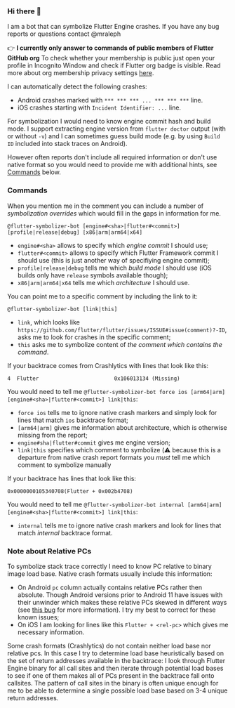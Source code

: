 ### Hi there 👋

I am a bot that can symbolize Flutter Engine crashes. If you have any bug reports or questions contact @mraleph

👉 **I currently only answer to commands of public members of Flutter GitHub org** To check whether your membership is public just open your profile in Incognito Window and check if Flutter org badge is visible. Read more about org membership privacy settings [here](https://docs.github.com/en/free-pro-team@latest/github/setting-up-and-managing-your-github-user-account/publicizing-or-hiding-organization-membership).

I can automatically detect the following crashes:

- Android crashes marked with `*** *** *** ... *** *** ***` line.
- iOS crashes starting with `Incident Identifier: ...` line.

For symbolization I would need to know engine commit hash and build mode. I support extracting engine version from `flutter doctor` output (with or without `-v`) and I can sometimes guess build mode (e.g. by using `Build ID` included into stack traces on Android).

However often reports don't include all required information or don't use native format so you would need to provide me with additional hints, see [Commands](#commands) below. 

### Commands

When you mention me in the comment you can include a number of _symbolization overrides_ which would fill in the gaps in information for me.

```
@flutter-symbolizer-bot [engine#<sha>|flutter#<commit>] [profile|release|debug] [x86|arm|arm64|x64]
```

- `engine#<sha>` allows to specify which _engine commit_ I should use;
- `flutter#<commit>` allows to specify which Flutter Framework commit I should use (this is just another way of specifiying engine commit);
- `profile|release|debug` tells me which _build mode_ I should use (iOS builds only have `release` symbols available though);
- `x86|arm|arm64|x64` tells me which _architecture_ I should use.

You can point me to a specific comment by including the link to it:

```
@flutter-symbolizer-bot [link|this]
```

- `link`, which looks like `https://github.com/flutter/flutter/issues/ISSUE#issue(comment)?-ID`, asks me to look for crashes in the specific comment;
- `this` asks me to symbolize content of _the comment which contains the command_.

If your backtrace comes from Crashlytics with lines that look like this: 

```
4  Flutter                        0x106013134 (Missing)
```

You would need to tell me `@flutter-symbolizer-bot force ios [arm64|arm] [engine#<sha>|flutter#<commit>] link|this`:

- `force ios` tells me to ignore native crash markers and simply look for lines that match `ios` backtrace format;
- `[arm64|arm]` gives me information about architecture, which is otherwise missing from the report;
- `engine#sha|flutter#commit` gives me engine version;
- `link|this` specifies which comment to symbolize (⚠️ because this is a departure from native crash report formats you *must* tell me which comment to symbolize manually

If your backtrace has lines that look like this:

```
0x0000000105340708(Flutter + 0x002b4708)
```

You would need to tell me `@flutter-symbolizer-bot internal [arm64|arm] [engine#<sha>|flutter#<commit>] link|this`:

- `internal` tells me to ignore native crash markers and look for lines that match _internal_ backtrace format.

### Note about Relative PCs

To symbolize stack trace correctly I need to know PC relative to binary image load base. Native crash formats usually include this information:

- On Android `pc` column actually contains relative PCs rather then absolute. Though Android versions prior to Android 11 have issues with their unwinder which makes these relative PCs skewed in different ways (see [this bug](https://github.com/android/ndk/issues/1366) for more information). I try my best to correct for these known issues; 
- On iOS I am looking for lines like this `Flutter + <rel-pc>` which gives me necessary information.

Some crash formats (Crashlytics) do not contain neither load base nor relative pcs. In this case I try to determine load base heuristically based on the set of return addresses available in the backtrace: I look through Flutter Engine binary for all call sites and then iterate through potential load bases to see if one of them makes all of PCs present in the backtrace fall onto callsites. The pattern of call sites in the binary is often unique enough for me to be able to determine a single possible load base based on 3-4 unique return addresses.
